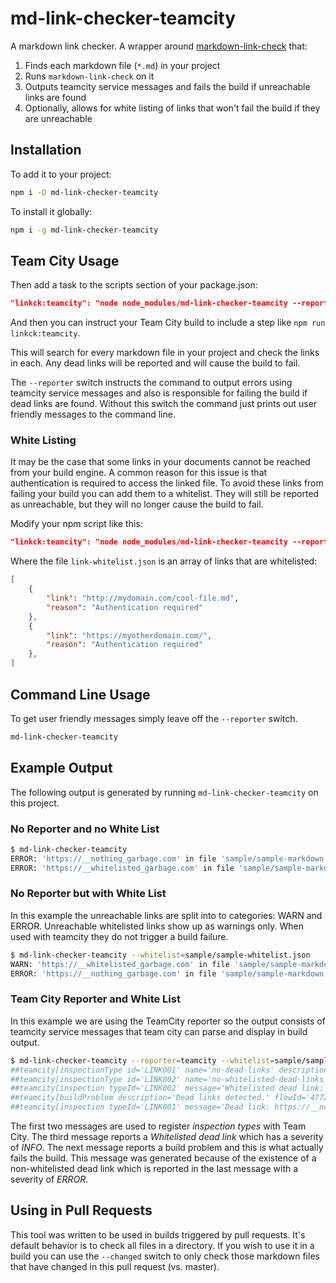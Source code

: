 # md-link-checker-teamcity

A markdown link checker. A wrapper around [markdown-link-check](https://github.com/tcort/markdown-link-check) that:

1. Finds each markdown file (`*.md`) in your project
1. Runs `markdown-link-check` on it
1. Outputs teamcity service messages and fails the build if unreachable links are found
1. Optionally, allows for white listing of links that won't fail the build if they are unreachable

## Installation

To add it to your project:

```sh
npm i -D md-link-checker-teamcity
```

To install it globally:

```sh
npm i -g md-link-checker-teamcity
```

## Team City Usage

Then add a task to the scripts section of your package.json:

```json
"linkck:teamcity": "node node_modules/md-link-checker-teamcity --reporter=teamcity"
```

And then you can instruct your Team City build to include a step like `npm run linkck:teamcity`.

This will search for every markdown file in your project and check the links in each. Any dead links will be reported and will cause the build to fail.

The `--reporter` switch instructs the command to output errors using teamcity service messages and also is responsible for failing the build if dead links are found. Without this
switch the command just prints out user friendly messages to the command line.

### White Listing

It may be the case that some links in your documents cannot be reached from your build engine. A common reason for this issue is that authentication is required to access the linked file. To avoid these links from failing your build you can add them to a whitelist. They will still be reported as unreachable, but they will no longer cause the build to fail.

Modify your npm script like this:

```json
"linkck:teamcity": "node node_modules/md-link-checker-teamcity --reporter=teamcity --whitelist=./link-whitelist.json"
```

Where the file `link-whitelist.json` is an array of links that are whitelisted:

```json
[
    {
        "link": "http://mydomain.com/cool-file.md",
        "reason": "Authentication required"
    },
    {
        "link": "https://myotherdomain.com/",
        "reason": "Authentication required"
    },
]
```

## Command Line Usage

To get user friendly messages simply leave off the `--reporter` switch.

```sh
md-link-checker-teamcity
```

## Example Output

The following output is generated by running `md-link-checker-teamcity` on this project.

### No Reporter and no White List

```sh
$ md-link-checker-teamcity
ERROR: 'https://__nothing_garbage.com' in file 'sample/sample-markdown.md' could not be reached.
ERROR: 'https://__whitelisted_garbage.com' in file 'sample/sample-markdown.md' could not be reached.
```

### No Reporter but with White List

In this example the unreachable links are split into to categories: WARN and ERROR. Unreachable whitelisted links show up as warnings only. When used with teamcity they do not trigger a build failure.

```sh
$ md-link-checker-teamcity --whitelist=sample/sample-whitelist.json
WARN: 'https://__whitelisted_garbage.com' in file 'sample/sample-markdown.md' could not be reached but is whitelisted.
ERROR: 'https://__nothing_garbage.com' in file 'sample/sample-markdown.md' could not be reached.
```

### Team City Reporter and White List

In this example we are using the TeamCity reporter so the output consists of teamcity service messages that team city can parse and display in build output.

```sh
$ md-link-checker-teamcity --reporter=teamcity --whitelist=sample/sample-whitelist.json
##teamcity[inspectionType id='LINK001' name='no-dead-links' description='Reports links that were not reachable.' category='Document issues' flowId='4772759364' timestamp='2017-11-23T17:27:53.461']
##teamcity[inspectionType id='LINK002' name='no-whitelisted-dead-links' description='Reports links that were on a whitelist. These are links that we know may not be reachable by an automated build tool. This inspection is just meant as a informational message.' category='Document issues' flowId='4772759364' timestamp='2017-11-23T17:27:53.462']
##teamcity[inspection typeId='LINK002' message='Whitelisted dead link: https://__whitelisted_garbage.com' file='sample/sample-markdown.md' SEVERITY='INFO' flowId='4772759364' timestamp='2017-11-23T17:27:54.124']
##teamcity[buildProblem description='Dead links detected.' flowId='4772759364' timestamp='2017-11-23T17:27:54.124']
##teamcity[inspection typeId='LINK001' message='Dead link: https://__nothing_garbage.com' file='sample/sample-markdown.md' SEVERITY='ERROR' flowId='4772759364' timestamp='2017-11-23T17:27:54.124']
```

The first two messages are used to register *inspection types* with Team City. The third message reports a *Whitelisted dead link* which has a severity of *INFO*. The next message reports a build problem and this is what actually fails the build. This message was generated because of the existence of a non-whitelisted dead link which is reported in the last message with a severity of *ERROR*.

## Using in Pull Requests

This tool was written to be used in builds triggered by pull requests. It's default behavior is to check all files in a directory. If you wish to use it in a build you can use the `--changed` switch to only check those markdown files that have changed in this pull request (vs. master).
